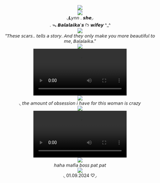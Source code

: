  
<div align="center">
  <img src="https://komarev.com/ghpvc/?username=your-github-username&label=★">
</div>
<div align="center">
  <img src= "https://i.imgur.com/TbItnVV.webp">
</div>

<div align="center">
◟𝙇𝘺𝘯𝘯 . 𝙨𝙝𝙚◞
</div>
<div align="center">
. ᯓ 𝘽𝙖𝙡𝙖𝙡𝙖𝙞𝙠𝙖'𝙨 
  ᡣ𐭩 𝙬𝙞𝙛𝙚𝙮 ^_^

  <div align="center">
  <img src= "https://i.imgur.com/TbItnVV.webp">
</div>

<div align="center">
 “𝘛𝘩𝘦𝘴𝘦 𝘴𝘤𝘢𝘳𝘴.. 𝘵𝘦𝘭𝘭𝘴 𝘢 𝘴𝘵𝘰𝘳𝘺. 𝘈𝘯𝘥 𝘵𝘩𝘦𝘺 𝘰𝘯𝘭𝘺 𝘮𝘢𝘬𝘦 𝘺𝘰𝘶 𝘮𝘰𝘳𝘦 𝘣𝘦𝘢𝘶𝘵𝘪𝘧𝘶𝘭 𝘵𝘰 𝘮𝘦, 𝘉𝘢𝘭𝘢𝘭𝘢𝘪𝘬𝘢.”
</div>
<div align="center">
  <img src= "https://i.imgur.com/TbItnVV.webp">
</div>
<div align="center">
<video src="https://github.com/user-attachments/assets/aeb0b060-b24f-42c5-a1ec-ab5275d1d956">
</div>
 <div align="center"><div align="center">
  <img src= "https://i.imgur.com/TbItnVV.webp">
 </div>
◟ 𝘵𝘩𝘦 𝘢𝘮𝘰𝘶𝘯𝘵 𝘰𝘧 𝘰𝘣𝘴𝘦𝘴𝘴𝘪𝘰𝘯 𝘪 𝘩𝘢𝘷𝘦 𝘧𝘰𝘳 𝘵𝘩𝘪𝘴 𝘸𝘰𝘮𝘢𝘯 𝘪𝘴 𝘤𝘳𝘢𝘻𝘺
</div>
 <div align="center">
  <img src= "https://i.imgur.com/TbItnVV.webp">
</div>
<div align="center">
<video src="https://github.com/user-attachments/assets/94e3a2be-dca2-4257-ac02-898a2e9abbc4">
</div>

<div align="center">
 <img src="https://github.com/user-attachments/assets/00964f5e-088d-4a64-9578-8723a6d46e15">
</div>
<div align="center">
𝘩𝘢𝘩𝘢 𝘮𝘢𝘧𝘪𝘢 𝘣𝘰𝘴𝘴 𝘱𝘢𝘵 𝘱𝘢𝘵
</div>
<div align="center">
  <img src= "https://i.imgur.com/TbItnVV.webp">
</div>
<div align="center">
◟ 01.09.2024 ♡◞
</div>
